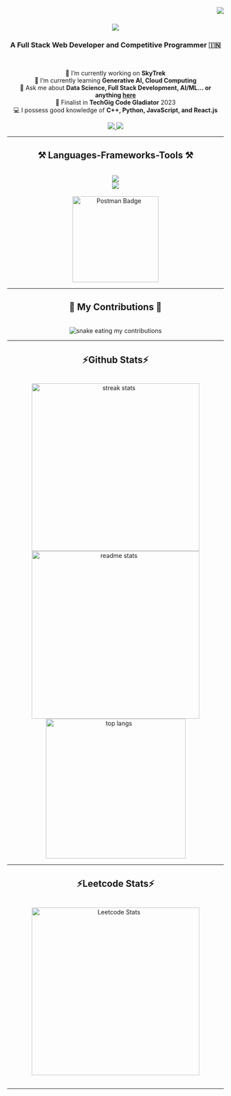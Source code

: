 <img align="right" src="https://visitor-badge.laobi.icu/badge?page_id=SK1965.SK1965" />

<h1 align="center">
    <img src="https://readme-typing-svg.herokuapp.com/?font=Righteous&size=35&center=true&vCenter=true&width=500&height=70&duration=3000&lines=Hi+There!+👋;+I+am+SHIV!;" />
</h1>

<h3 align="center">A Full Stack Web Developer and Competitive Programmer 🇮🇳</h3>
<br/>

<div align="center">
 
 🔭 I’m currently working on **SkyTrek**<br>
 🌱 I’m currently learning **Generative AI, Cloud Computing**<br>
 💬 Ask me about **Data Science, Full Stack Development, AI/ML... or anything [here](https://github.com/SK1965/SK1965/issues)**<br>
 🤝 Finalist in **TechGig Code Gladiator** 2023<br>
 💻 I possess good knowledge of **C++, Python, JavaScript, and React.js**<br>

</div>
 
<div align="center"> 
  <a href="mailto:your-email@example.com">
    <img src="https://img.shields.io/badge/Gmail-333333?style=for-the-badge&logo=gmail&logoColor=red" />
  </a>
  <a href="https://www.linkedin.com/in/SK1965" target="_blank">
    <img src="https://img.shields.io/badge/LinkedIn-0077B5?style=for-the-badge&logo=linkedin&logoColor=white" />
  </a>
</div>

<hr/>
 
<h2 align="center">⚒️ Languages-Frameworks-Tools ⚒️</h2>
<br/>
<div align="center">
    <img src="https://skillicons.dev/icons?i=javascript,python,cpp,react,redux,nodejs,express,tailwind,aws" /><br>
    <img src="https://skillicons.dev/icons?i=git,netlify,docker,jenkins,kubernetes,mysql,mongodb,windows,linux" /><br>
</div>

<br/>

<div align="center">
    <a href="https://api.badgr.io/public/assertions/ki7J85w5SrKv4b69wqwwyQ?identity__email=your-email@example.com">
        <img src="https://badgr.com/public/assertions/ki7J85w5SrKv4b69wqwwyQ/image" alt="Postman Badge" height="200" width="200"/>
    </a>
</div>

<hr/>
<div align="center">
  <h2>🐍 My Contributions 🐍</h2>
  <br>
  <img alt="snake eating my contributions" src="https://res.cloudinary.com/dolb0no3p/image/upload/v1733078159/github-user-contribution_cqpwcn.svg" />
</div>
<hr/>
<h2 align="center">⚡Github Stats⚡</h2>
<br>
<div align="center">
  <img width="390" src="https://github-readme-streak-stats-salesp07.vercel.app/?user=SK1965&count_private=true&theme=react&border_radius=10" alt="streak stats"/>
  <img width="390" src="https://github-readme-stats-salesp07.vercel.app/api?username=SK1965&count_private=true&show_icons=true&theme=react&rank_icon=github&border_radius=10" alt="readme stats" />
  <br/>
  <img width="325" align="center" src="https://github-readme-stats-salesp07.vercel.app/api/top-langs/?username=SK1965&hide=HTML&langs_count=8&layout=compact&theme=react&border_radius=10&size_weight=0.5&count_weight=0.5&exclude_repo=github-readme-stats" alt="top langs" />
</div>

<hr/>

<h2 align="center">⚡Leetcode Stats⚡</h2>
<br>
<div align="center">
    <img width="390" src="https://leetcard.jacoblin.cool/sk1965?border=0&radius=10&theme=nord&font=roboto&ext=heatmap" alt="Leetcode Stats"/>
</div>

<br>

<hr/>
